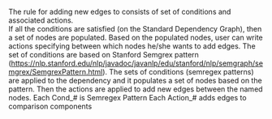 The rule for adding new edges to  consists of set of conditions and associated actions.  
If all the conditions are satisfied (on the Standard Dependency Graph), then a set of nodes are populated. 
Based on the populated nodes, user can write actions specifying between which nodes he/she wants to add edges. 
The set of conditions are based on Stanford Semgrex pattern (https://nlp.stanford.edu/nlp/javadoc/javanlp/edu/stanford/nlp/semgraph/semgrex/SemgrexPattern.html). 
The sets of conditions (semregex patterns) are applied to the dependency and it populates a set of nodes based on the pattern. 
Then the actions are applied to add new edges between the named nodes. 
Each Cond_# is Semregex Pattern
Each Action_# adds edges to comparison components
